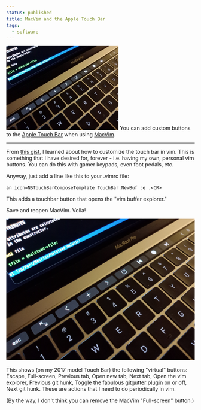 ```yaml
---                                                                                                                                                                          
status: published
title: MacVim and the Apple Touch Bar
tags:
  - software
---
```


![touchbar-buttons](touchbar-buttons-01-sm.jpg)
You can add custom buttons to the [Apple Touch Bar](https://support.apple.com/guide/mac-help/touch-bar-mchlbfd5b039/mac) when using [MacVim](https://github.com/macvim-dev/macvim#readme).

---

From [this gist](https://gist.github.com/0x4a616e/31f58e02ffd5d49bb0865c3dce0b5a08), I learned about how to customize the touch bar in vim.  This is something that I have desired for, forever - i.e. having my own, personal vim buttons.  You can do this with gamer keypads, even foot pedals, etc.

Anyway, just add a line like this to your .vimrc file:

    an icon=NSTouchBarComposeTemplate TouchBar.NewBuf :e .<CR>

This adds a touchbar button that opens the "vim buffer explorer."

Save and reopen MacVim. Voila!

![touchbar-buttons](touchbar-buttons-01.jpg)

This shows (on my 2017 model Touch Bar) the following "virtual" buttons: Escape, Full-screen, Previous tab, Open new tab, Next tab, Open the vim explorer, Previous git hunk, Toggle the fabulous [gitgutter plugin]() on or off, Next git hunk.  These are actions that I need to do periodically in vim.

(By the way, I don't think you can remove the MacVim "Full-screen" button.)
